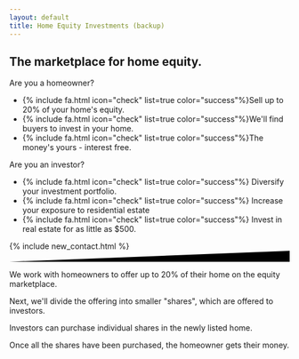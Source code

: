 ```yaml
---
layout: default
title: Home Equity Investments (backup)
---
```


<div class="position-relative">
  <!-- Hero for FREE version -->
  <section class="section section-lg section-hero section-shaped">
    <!-- Background circles -->
    <div class="shape shape-style-1 shape-primary">
      <span class="span-150"></span>
      <span class="span-50"></span>
      <span class="span-50"></span>
      <span class="span-75"></span>
      <span class="span-100"></span>
      <span class="span-75"></span>
      <span class="span-50"></span>
      <span class="span-100"></span>
      <span class="span-50"></span>
      <span class="span-100"></span>
    </div>
    <div class="container shape-container d-flex align-items-center pt-3 pb-lg">
      <div class="col px-0">
        <div class="row align-items-center justify-content-center">
          <div class="col-md-12 text-center">
            <h1 class="text-white mb-4">The marketplace for home equity.</h1>
            <!-- <p class="lead text-white mt-4">Unlocking wealth tied up in private, residential real estate.</p> -->
          </div>
          <div class="col-md-7">
            <div class="row">
              <div class="col-lg-6">
                <div class="card shadow bg-secondary">
                  <div class="card-header">Are you a homeowner?</div>
                  <div class="card-body">
                    <ul class="fa-ul font-weight-light">
                      <li>{% include fa.html icon="check" list=true color="success"%}Sell up to 20% of your home's equity.</li>
                      <li>{% include fa.html icon="check" list=true color="success"%}We'll find buyers to invest in your home.</li>
                      <li>{% include fa.html icon="check" list=true color="success"%}The money's yours - interest free.</li>
                    </ul>
                  </div>
                </div>
              </div>
              <div class="col-lg-6">
                <div class="card shadow bg-secondary">
                  <div class="card-header">Are you an investor?</div>
                  <div class="card-body">
                    <ul class="fa-ul font-weight-light">
                      <li>{% include fa.html icon="check" list=true color="success"%} Diversify your investment portfolio.</li>
                      <li>{% include fa.html icon="check" list=true color="success"%} Increase your exposure to residential estate</li>
                      <li>{% include fa.html icon="check" list=true color="success"%} Invest in real estate for as little as $500.</li>
                    </ul>
                  </div>
                </div>
              </div>
            </div>
          </div>
          <div class="col-md-5 mb-1 mb-lg-0">
            <div class="contact-form-body">
              {% include new_contact.html %}
            </div>
          </div>
        </div>
      </div>
    </div>
    <!-- SVG separator -->
    <div class="separator separator-bottom separator-skew zindex-100">
      <svg x="0" y="0" viewBox="0 0 2560 100" preserveAspectRatio="none" version="1.1" xmlns="http://www.w3.org/2000/svg">
        <polygon class="fill-white" points="2560 0 2560 100 0 100"></polygon>
      </svg>
    </div>
  </section>
  <section class="section">
    <div class="container">
      <div class="row align-items-center align-top">
        <div class="col-lg-3">
          <p class="text-center">
            <i class="fas fa-home fa-4x text-center"></i>
          </p>
          <p>We work with homeowners to offer up to 20% of their home on the equity marketplace.</p>
        </div>
        <div class="col-lg-3">
          <p class="text-center">
            <i class="far fa-copy fa-4x text-center"></i>
          </p>
          <p>Next, we'll divide the offering into smaller "shares", which are offered to investors.</p>
        </div>
        <div class="col-lg-3">
          <p class="text-center">
            <i class="fas fa-dollar-sign fa-4x text-center align-top"></i>
          </p>
          <p>Investors can purchase individual shares in the newly listed home.</p>
        </div>
        <div class="col-lg-3">
          <p class="text-center">
            <i class="far fa-envelope-open fa-4x text-center"></i>
          </p>
          <p>Once all the shares have been purchased, the homeowner gets their money.</p>
        </div>
      </div>
    </div>
  </section>
</div>